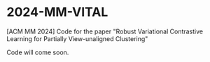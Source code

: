 # 2024-MM-VITAL
[ACM MM 2024] Code for the paper "Robust Variational Contrastive Learning for Partially View-unaligned Clustering"

Code will come soon.
